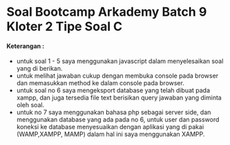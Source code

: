 # Soal Bootcamp Arkademy Batch 9 Kloter 2 Tipe Soal C

#### Keterangan :
- untuk soal 1 - 5 saya menggunakan javascript dalam menyelesaikan soal yang di berikan.
- untuk melihat jawaban cukup dengan membuka console pada browser dan memasukkan method ke dalam console pada browser.
- untuk soal no 6 saya mengeksport database yang telah dibuat pada xampp, dan juga tersedia file text berisikan query jawaban yang diminta oleh soal.
- untuk no 7 saya menggunakan bahasa php sebagai server side, dan menggunakan database yang ada pada no 6, untuk user dan password koneksi ke database menyesuaikan dengan aplikasi yang di pakai (WAMP,XAMPP, MAMP) dalam hal ini saya menggunakan XAMPP.
